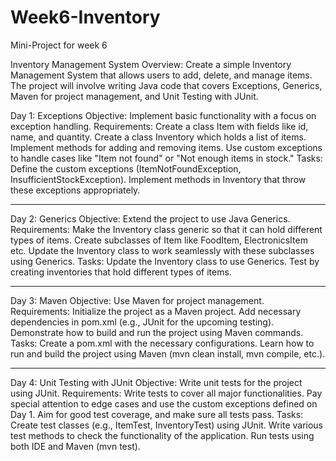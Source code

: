 # Week6-Inventory

Mini-Project for week 6

Inventory Management System
Overview:
Create a simple Inventory Management System that allows users to add, delete, and manage items. The project will involve writing Java code that covers Exceptions, Generics, Maven for project management, and Unit Testing with JUnit.


Day 1: Exceptions
Objective: Implement basic functionality with a focus on exception handling.
Requirements:
Create a class Item with fields like id, name, and quantity.
Create a class Inventory which holds a list of items.
Implement methods for adding and removing items.
Use custom exceptions to handle cases like "Item not found" or "Not enough items in stock."
Tasks:
Define the custom exceptions (ItemNotFoundException, InsufficientStockException).
Implement methods in Inventory that throw these exceptions appropriately.

___

Day 2: Generics
Objective: Extend the project to use Java Generics.
Requirements:
Make the Inventory class generic so that it can hold different types of items.
Create subclasses of Item like FoodItem, ElectronicsItem etc.
Update the Inventory class to work seamlessly with these subclasses using Generics.
Tasks:
Update the Inventory class to use Generics.
Test by creating inventories that hold different types of items.

___

Day 3: Maven
Objective: Use Maven for project management.
Requirements:
Initialize the project as a Maven project.
Add necessary dependencies in pom.xml (e.g., JUnit for the upcoming testing).
Demonstrate how to build and run the project using Maven commands.
Tasks:
Create a pom.xml with the necessary configurations.
Learn how to run and build the project using Maven (mvn clean install, mvn compile, etc.).

___

Day 4: Unit Testing with JUnit
Objective: Write unit tests for the project using JUnit.
Requirements:
Write tests to cover all major functionalities.
Pay special attention to edge cases and use the custom exceptions defined on Day 1.
Aim for good test coverage, and make sure all tests pass.
Tasks:
Create test classes (e.g., ItemTest, InventoryTest) using JUnit.
Write various test methods to check the functionality of the application.
Run tests using both IDE and Maven (mvn test).
